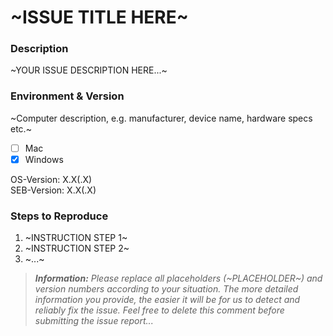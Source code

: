 # ~ISSUE TITLE HERE~

### Description

~YOUR ISSUE DESCRIPTION HERE...~

### Environment & Version

~Computer description, e.g. manufacturer, device name, hardware specs etc.~

- [ ] Mac
- [x] Windows

OS-Version: X.X(.X) \
SEB-Version: X.X(.X)

### Steps to Reproduce

1. ~INSTRUCTION STEP 1~
2. ~INSTRUCTION STEP 2~
3. ~...~

> ***Information:** 
Please replace all placeholders (~PLACEHOLDER~) and version numbers according to your situation. The more detailed information you provide, the easier it will be for us to detect and reliably fix the issue. Feel free to delete this comment before submitting the issue report...*
